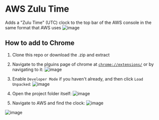 # AWS Zulu Time
Adds a "Zulu Time" (UTC) clock to the top bar of the AWS console in the same format that AWS uses
![image](https://user-images.githubusercontent.com/107442851/188211013-1ef2beef-a288-4edc-a46a-60ce51e50c5e.png)

## How to add to Chrome
1. Clone this repo or download the .zip and extract

2. Navigate to the plguins page of chrome at [`chrome://extensions/`](chrome://extensions/) or by navigating to it:
![image](https://user-images.githubusercontent.com/107442851/188208735-9b0e6484-daaf-43f5-8112-c5c0bc36936a.png)

3. Enable `Developer Mode` if you haven't already, and then click `Load Unpacked`:
![image](https://user-images.githubusercontent.com/107442851/188209428-a948d8ca-4141-4520-976e-1cc837d95350.png)

4. Open the project folder itself:
![image](https://user-images.githubusercontent.com/107442851/188209566-9045336e-0d95-4756-9991-2797de947dfb.png)

5. Navigate to AWS and find the clock:
![image](https://user-images.githubusercontent.com/107442851/188210305-c39a6b0f-c642-422c-9eee-8ba8f81e2b5c.png)

![image](https://user-images.githubusercontent.com/107442851/188211013-1ef2beef-a288-4edc-a46a-60ce51e50c5e.png)

